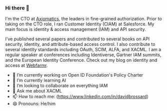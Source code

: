 ### Hi there 👋

<!--
**davidjbrossard/davidjbrossard** is a ✨ _special_ ✨ repository because its `README.md` (this file) appears on your GitHub profile.

Here are some ideas to get you started:

- 🔭 I’m currently working on ...
- 🌱 I’m currently learning ...
- 👯 I’m looking to collaborate on ...
- 🤔 I’m looking for help with ...
- 💬 Ask me about ...
- 📫 How to reach me: ...
- 😄 Pronouns: ...
- ⚡ Fun fact: ...
-->

I'm the CTO at [Axiomatics](https://github.com/axiomatics "Axiomatics's Github page"), the leaders in fine-grained authorization. Prior to taking on the CTO role, I ran Customer Identity (CIAM) at Salesforce. My main focus is identity & access management (IAM) and API security.

I've published several papers and contributed to several books on API security, identity, and attribute-based access control. I also contribute to several identity standards including OAuth, SCIM, ALFA, and XACML. I am a regular speaker at conferences including Identiverse, Gartner IAM summits, and the European Identity Conference. Check out my blog on identity and access at [Webfarmr](https://www.webfarmr.eu "Harvesting web technologies").


- 🔭 I’m currently working on Open ID Foundation's Policy Charter
- 🌱 I’m currently learning AI
- 👯 I’m looking to collaborate on everything IAM
- 💬 Ask me about XACML
- 📫 How to reach me: (https://www.linkedin.com/in/davidbrossard)
- 😄 Pronouns: He/him
